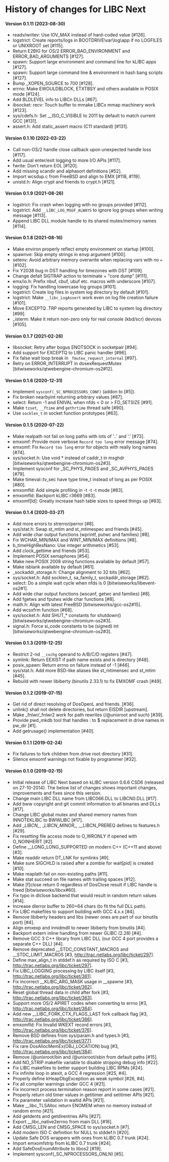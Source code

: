 # History of changes for LIBC Next

#### Version 0.1.11 (2023-08-30)

* readv/writev: Use IOV_MAX instead of hard-coded value [#126].
* logstrict: Create reports/logs in BOOTDRIVE\var\log\app if no LOGFILES or UNIXROOT set [#115].
* Return E2BIG for OS/2 ERROR_BAD_ENVIRONMENT and ERROR_BAD_ARGUMENTS [#127].
* spawn: Support large environment and command line for kLIBC apps [#127].
* spawn: Support large command line & environment in hash bang scripts [#127].
* Bump _XOPEN_SOURCE to 700 [#128].
* errno: Make EWOULDBLOCK, ETXTBSY and others available in POSIX mode [#124].
* Add BLDLEVEL info to LIBCn DLLs [#67].
* ibsocket: recv: Touch buffer to mmake LIBCx mmap machinery work [#123].
* sys/cdefs.h: Set __ISO_C_VISIBLE to 2011 by default to match current GCC [#131].
* assert.h: Add static_assert macro (C11 standard) [#131].

#### Version 0.1.10 (2022-03-22)

* Call non-OS/2 handle close callback upon unexpected handle loss [#117].
* Add usual enter/exit logging to more I/O APIs [#117].
* fwrite: Don't return EOL [#120].
* Add missing scandir and alphasort definitions [#52].
* Import wcsdup.c from FreeBSD and align to EMX [#118, #119].
* unistd.h: Align crypt and friends to crypt.h [#121].

#### Version 0.1.9 (2021-08-26)

* logstrict: Fix crash when logging with no groups provided [#112].
* logstrict: Add `__LIBC_LOG_MSGF_ALWAYS` to ignore log groups when writing message [#113].
* Append LIBC DLL module handle to its shared mutex/memory names [#114].

#### Version 0.1.8 (2021-08-16)

* Make environ properly reflect empty environment on startup [#100].
* spawnve: Skip empty strings in envp argument [#100].
* setenv: Avoid arbitrary memory overwrite when replacing vars with no `=` [#102].
* Fix Y2038 bug in DST handling for timezones with DST [#109].
* Change defalt SIGTRAP action to terminate + "core dump" [#111].
* emx/io.h: Prefix nbuf, cbuf, ubuf etc. macros with underscore [#107].
* logging: Fix handling lowercase log groups [#101].
* logstrict: Create log files in system log directory by default [#101].
* logstrict: Make `__libc_LogAssert` work even on log file creation failure [#101].
* Move EXCEPTQ .TRP reports generated by LIBC to system log directory [#99].
* \_isterm: Make it return non-zero only for real console (kbd/scr) devices [#105].

#### Version 0.1.7 (2021-02-26)

* libsocket: Retry after bogus ENOTSOCK in socketpair [#94].
* Add support for EXCEPTQ to LIBC panic handler [#96].
* Fix false wait loop break in `_fmutex_request_internal` [#97].
* Retry on ERROR_INTERRUPT in dosexRequestMutex [bitwiseworks/qtwebengine-chromium-os2#12].

#### Version 0.1.6 (2020-12-31)

* Implement `sysconf(_SC_NPROCESSORS_CONF)` (addon to [#5]).
* Fix broken nearbyint returning arbitrary values [#87].
* select: Return -1 and ENIVAL when nfds < 0 or > FD_SETSIZE [#91].
* Make `tzset`, `__ftime` and `gethrtime` thread safe [#90].
* Use `socklen_t` in socket function prototypes [#63].

#### Version 0.1.5 (2020-07-22)

* Make realpath not fail on long paths with lots of '..' and '.' [#73].
* emxomf: Provide more verbose `Record too long` error message [#74].
* emxomf: Fix `Record too long` error for objects with really long names [#74].
* sys/socket.h: Use void * instead of caddr_t in msghdr [bitwiseworks/qtwebengine-chromium-os2#3].
* Implement sysconf for _SC_PHYS_PAGES and _SC_AVPHYS_PAGES [#79].
* Make timeval::tv_sec have type time_t instead of long as per POSIX [#80].
* emxomfld: Add simple profiling in -t -t -t mode [#83].
* emxomfld: Backport kLIBC r3669 [#83].
* emxomf[ld]: Greatly increase hash table sizes to speed things up [#83].

#### Version 0.1.4 (2020-03-27)

* Add more errors to strerror/perror [#8].
* sys/stat.h: Swap st_mtim and st_mtimespec and friends [#45].
* Add wide char output functions (wprintf, putwc and families) [#8].
* Fix WCHAR_MIN/MAX and WINT_MIN/MAX definitions [#8].
* b_timeHighResNano: Use integer arithmetics [#53].
* Add clock_gettime and friends [#53].
* Implement POSIX semaphores [#54].
* Make new POSIX 2008 string functions available by default [#57].
* Make isblank available by default [#61].
* _sockaddr_storage.h: Change alignment to 32 bits [#62].
* sys/socket.h: Add socklen_t, sa_family_t, sockaddr_storage [#62].
* select: Do a simple wait cycle when nfds is 0 [bitwiseworks/libevent-os2#1].
* Add wide char output functions (wscanf, getwc and families) [#8].
* Add fgetws and fputws wide char functions [#8].
* math.h: Align with latest FreeBSD [bitwiseworks/gcc-os2#15].
* Add wcsxfrm function [#68].
* sys/socket.h: Add SHUT_* constants for shutdown() [bitwiseworks/qtwebengine-chromium-os2#3].
* signal.h: Force si_code constants to be (signed) int [bitwiseworks/qtwebengine-chromium-os2#3].

#### Version 0.1.3 (2019-12-25)

* Restrict 2-nd `__cxchg` operand to A/B/C/D registers [#47].
* symlink: Return EEXIST if path name exists and is directory [#48].
* posix_spawn: Return errno on failure instead of -1 [#46].
* sys/stat.h: Add more BSD-like aliases like st_mtimensec and st_mtim [#45].
* Rebuild with newer libiberty (binutils 2.33.1) to fix EMXOMF crash [#49].

#### Version 0.1.2 (2019-07-15)

* Get rid of direct resolving of DosOpenL and friends. [#36].
* unlink() shall not delete directories, but return EISDIR [upstream].
* Make _fnlwr/_fnlwr2 work for path rewrites (/@unixroot and such) [#39].
* Provide pwd_mkdb tool that handles : to $ replacement in drive names in pw_dir [#1].
* Add getrusage() implementation [#40].

#### Version 0.1.1 (2019-02-24)

* Fix failures to fork children from drive root directory [#31].
* Silence emxomf warnings not fixable by programmer [#32].

#### Version 0.1.0 (2019-02-15)

* Initial release of LIBC Next based on kLIBC version 0.6.6 CSD6 (released on 27-10-2014). The below list of changes shows important changes, improvements and fixes since this version.
* Change main LIBC DLL name from LIBC066.DLL to LIBCN0.DLL [#17].
* Add bww copyright and git commit information to all binaries and DLLs [#17].
* Change LIBC global mutex and shared memory names from INNOTEKLIBC to BWWLIBC [#17].
* Add \__LIBCN\__, \__LIBCN_MINOR\__, __LIBCN_PREREQ defines to features.h [#29].
* Fix resetting file access mode to O_WRONLY if opened with O_NOINHERIT [#2].
* Define __LONG_LONG_SUPPORTED on modern C++ (C++11 and above) [#3].
* Make readdir return DT_LNK for symlinks [#9].
* Make sure SIGCHLD is raised after a zombie for wait[pid] is created [#10].
* Make reaplath fail on non-existing paths [#11].
* Make stat succeed on file names with trailing spaces [#12].
* Make [f]close return 0 regardless of DosClose result if LIBC handle is freed [bitwiseworks/libcx#60].
* Fix typo in dlclose backend that would result in random return values [#14].
* Increase dlerror buffer to 260+64 chars (to fit the full DLL path).
* Fix LIBC makefiles to support building with GCC 4.x.x [#4].
* Remove libiberty headers and libs (newer ones are part of our binutils port) [#4].
* Align emxexp and innidmdll to newer libiberty from binutils [#4].
* Backport extern inline handling from newer GLIBC (2.28) [#4].
* Remove GCC 3 C++ library from LIBC DLL (our GCC 4 port provides a separate C++ DLL) [#4].
* Remove deprecated __STDC_CONSTANT_MACROS and __STDC_LIMIT_MACROS [#3, http://trac.netlabs.org/libc/ticket/297].
* Define max_align_t in stddef.h as required by ISO C [#3, http://trac.netlabs.org/libc/ticket/297].
* Fix LIBC_LOGGING processing by LIBC itself [#3, http://trac.netlabs.org/libc/ticket/361].
* Fix incorrect __KLIBC_ARG_MASK usage in __spawne [#3, http://trac.netlabs.org/libc/ticket/362].
* Reset global thread data in child after fork [#3, http://trac.netlabs.org/libc/ticket/363].
* Support more OS/2 APIRET codes when converting to errno [#3, http://trac.netlabs.org/libc/ticket/364].
* Add new __LIBC_FORK_CTX_FLAGS_LAST fork callback flag [#3, http://trac.netlabs.org/libc/ticket/366].
* emxomfld: Fix Invalid WKEXT record errors [#3, http://trac.netlabs.org/libc/ticket/376].
* Remove BSD defines from sys/param.h and types.h [#3, http://trac.netlabs.org/libc/ticket/377].
* Fix rare DosAllocMemEx(OBJ_LOCATION) bug [#3, http://trac.netlabs.org/libc/ticket/384].
* Remove /@unixroot/bin and /@unixroot/sbin from default paths [#15].
* Add NO_STRIP makefile variable to disable stripping debug info [#22].
* Fix LIBC makefiles to better support building LIBC RPMs [#24].
* Fix infinite loop in atexit, a GCC 4 regression [#25, #4].
* Properly define kHeapDbgException as weak symbol [#26, #4].
* Fix all compiler warnings under GCC 4 [#21].
* Fix incorrect process termination reason report in some cases [#21].
* Properly return old timer values in getitimer and setitimer APIs [#21].
* Fix parameter validation in waitid APIs [#21].
* Make __libc_TLSAlloc return ENOMEM when no memory instead of random errno [#21].
* Add getdents and getdirentries APIs [#27].
* Export __libc_native2errno from main DLL [#16].
* Add CMSG_LEN and CMSG_SPACE to sys/socket.h [#7].
* Add modern ISO C definition for NULL to stddef.h [#20].
* Update Safe DOS wrappers with ones from kLIBC 0.7 trunk [#24].
* Import emxomfstrip from kLIBC 0.7 trunk [#24].
* Add SafeDosEnumAttribute to libos2 [#19].
* Implement sysconf(_SC_NPROCESSORS_ONLN) [#5].
